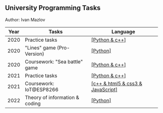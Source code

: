 ## University Programming Tasks
Author: Ivan Mazlov

Year | Tasks | Language
-- | -- | -- 
2020 | Practice tasks | [[Python & c++]](./Practice/)
2020 | "Lines" game (Pro-Version) | [[Python]](./LabsY2/03/)
2020 | Coursework: "Sea battle" game | [[Python & c++]](./KursovayaMorskoyBoy/)
2021 | Practice tasks | [[Python & c++]](./LabsY2/)
2021 | Coursework: IoT@ESP8266| [[c++ & html5 & css3 & JavaScript]](./KursovayaNetwork/)
2022 | Theory of information & coding | [[Python]](./LabsTIC/)

